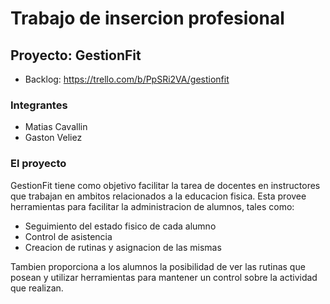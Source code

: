 # Trabajo de insercion profesional
## Proyecto: GestionFit

- Backlog: https://trello.com/b/PpSRi2VA/gestionfit

### Integrantes
- Matias Cavallin
- Gaston Veliez

### El proyecto
GestionFit tiene como objetivo facilitar la tarea de docentes en instructores que trabajan en ambitos relacionados a la educacion fisica.
Esta provee herramientas para facilitar la administracion de alumnos, tales como:

- Seguimiento del estado fisico de cada alumno
- Control de asistencia
- Creacion de rutinas y asignacion de las mismas

Tambien proporciona a los alumnos la posibilidad de ver las rutinas que posean y utilizar herramientas para mantener un control sobre la actividad que realizan.
